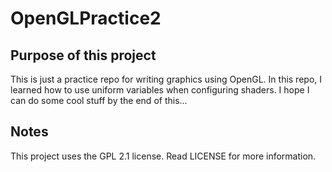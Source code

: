 # OpenGLPractice2

## Purpose of this project
This is just a practice repo for writing graphics using OpenGL.
In this repo, I learned how to use uniform variables when configuring shaders. I hope I can do some cool stuff by the end of this...

## Notes
This project uses the GPL 2.1 license. Read LICENSE for more information.